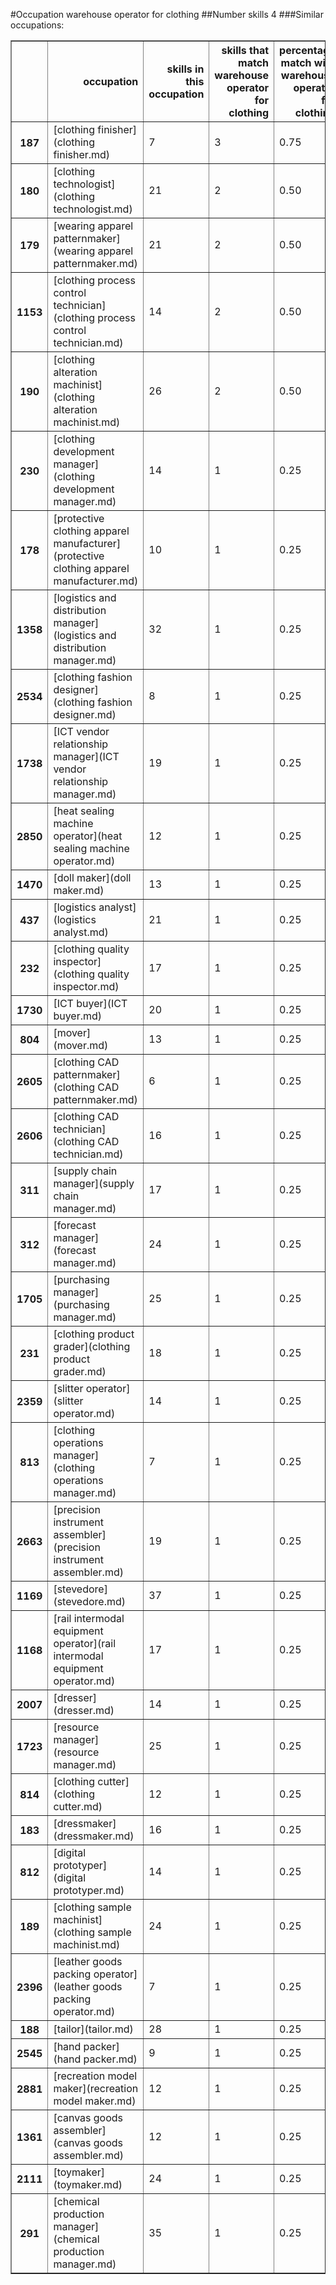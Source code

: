 #Occupation warehouse operator for clothing
##Number skills 4
###Similar occupations:
<table border="1" class="dataframe">
  <thead>
    <tr style="text-align: right;">
      <th></th>
      <th>occupation</th>
      <th>skills in this occupation</th>
      <th>skills that match warehouse operator for clothing</th>
      <th>percentage match with warehouse operator for clothing</th>
      <th>skills not in warehouse operator for clothing</th>
    </tr>
  </thead>
  <tbody>
    <tr>
      <th>187</th>
      <td>[clothing finisher](clothing finisher.md)</td>
      <td>7</td>
      <td>3</td>
      <td>0.75</td>
      <td>4</td>
    </tr>
    <tr>
      <th>180</th>
      <td>[clothing technologist](clothing technologist.md)</td>
      <td>21</td>
      <td>2</td>
      <td>0.50</td>
      <td>19</td>
    </tr>
    <tr>
      <th>179</th>
      <td>[wearing apparel patternmaker](wearing apparel patternmaker.md)</td>
      <td>21</td>
      <td>2</td>
      <td>0.50</td>
      <td>19</td>
    </tr>
    <tr>
      <th>1153</th>
      <td>[clothing process control technician](clothing process control technician.md)</td>
      <td>14</td>
      <td>2</td>
      <td>0.50</td>
      <td>12</td>
    </tr>
    <tr>
      <th>190</th>
      <td>[clothing alteration machinist](clothing alteration machinist.md)</td>
      <td>26</td>
      <td>2</td>
      <td>0.50</td>
      <td>24</td>
    </tr>
    <tr>
      <th>230</th>
      <td>[clothing development manager](clothing development manager.md)</td>
      <td>14</td>
      <td>1</td>
      <td>0.25</td>
      <td>13</td>
    </tr>
    <tr>
      <th>178</th>
      <td>[protective clothing apparel manufacturer](protective clothing apparel manufacturer.md)</td>
      <td>10</td>
      <td>1</td>
      <td>0.25</td>
      <td>9</td>
    </tr>
    <tr>
      <th>1358</th>
      <td>[logistics and distribution manager](logistics and distribution manager.md)</td>
      <td>32</td>
      <td>1</td>
      <td>0.25</td>
      <td>31</td>
    </tr>
    <tr>
      <th>2534</th>
      <td>[clothing fashion designer](clothing fashion designer.md)</td>
      <td>8</td>
      <td>1</td>
      <td>0.25</td>
      <td>7</td>
    </tr>
    <tr>
      <th>1738</th>
      <td>[ICT vendor relationship manager](ICT vendor relationship manager.md)</td>
      <td>19</td>
      <td>1</td>
      <td>0.25</td>
      <td>18</td>
    </tr>
    <tr>
      <th>2850</th>
      <td>[heat sealing machine operator](heat sealing machine operator.md)</td>
      <td>12</td>
      <td>1</td>
      <td>0.25</td>
      <td>11</td>
    </tr>
    <tr>
      <th>1470</th>
      <td>[doll maker](doll maker.md)</td>
      <td>13</td>
      <td>1</td>
      <td>0.25</td>
      <td>12</td>
    </tr>
    <tr>
      <th>437</th>
      <td>[logistics analyst](logistics analyst.md)</td>
      <td>21</td>
      <td>1</td>
      <td>0.25</td>
      <td>20</td>
    </tr>
    <tr>
      <th>232</th>
      <td>[clothing quality inspector](clothing quality inspector.md)</td>
      <td>17</td>
      <td>1</td>
      <td>0.25</td>
      <td>16</td>
    </tr>
    <tr>
      <th>1730</th>
      <td>[ICT buyer](ICT buyer.md)</td>
      <td>20</td>
      <td>1</td>
      <td>0.25</td>
      <td>19</td>
    </tr>
    <tr>
      <th>804</th>
      <td>[mover](mover.md)</td>
      <td>13</td>
      <td>1</td>
      <td>0.25</td>
      <td>12</td>
    </tr>
    <tr>
      <th>2605</th>
      <td>[clothing CAD patternmaker](clothing CAD patternmaker.md)</td>
      <td>6</td>
      <td>1</td>
      <td>0.25</td>
      <td>5</td>
    </tr>
    <tr>
      <th>2606</th>
      <td>[clothing CAD technician](clothing CAD technician.md)</td>
      <td>16</td>
      <td>1</td>
      <td>0.25</td>
      <td>15</td>
    </tr>
    <tr>
      <th>311</th>
      <td>[supply chain manager](supply chain manager.md)</td>
      <td>17</td>
      <td>1</td>
      <td>0.25</td>
      <td>16</td>
    </tr>
    <tr>
      <th>312</th>
      <td>[forecast manager](forecast manager.md)</td>
      <td>24</td>
      <td>1</td>
      <td>0.25</td>
      <td>23</td>
    </tr>
    <tr>
      <th>1705</th>
      <td>[purchasing manager](purchasing manager.md)</td>
      <td>25</td>
      <td>1</td>
      <td>0.25</td>
      <td>24</td>
    </tr>
    <tr>
      <th>231</th>
      <td>[clothing product grader](clothing product grader.md)</td>
      <td>18</td>
      <td>1</td>
      <td>0.25</td>
      <td>17</td>
    </tr>
    <tr>
      <th>2359</th>
      <td>[slitter operator](slitter operator.md)</td>
      <td>14</td>
      <td>1</td>
      <td>0.25</td>
      <td>13</td>
    </tr>
    <tr>
      <th>813</th>
      <td>[clothing operations manager](clothing operations manager.md)</td>
      <td>7</td>
      <td>1</td>
      <td>0.25</td>
      <td>6</td>
    </tr>
    <tr>
      <th>2663</th>
      <td>[precision instrument assembler](precision instrument assembler.md)</td>
      <td>19</td>
      <td>1</td>
      <td>0.25</td>
      <td>18</td>
    </tr>
    <tr>
      <th>1169</th>
      <td>[stevedore](stevedore.md)</td>
      <td>37</td>
      <td>1</td>
      <td>0.25</td>
      <td>36</td>
    </tr>
    <tr>
      <th>1168</th>
      <td>[rail intermodal equipment operator](rail intermodal equipment operator.md)</td>
      <td>17</td>
      <td>1</td>
      <td>0.25</td>
      <td>16</td>
    </tr>
    <tr>
      <th>2007</th>
      <td>[dresser](dresser.md)</td>
      <td>14</td>
      <td>1</td>
      <td>0.25</td>
      <td>13</td>
    </tr>
    <tr>
      <th>1723</th>
      <td>[resource manager](resource manager.md)</td>
      <td>25</td>
      <td>1</td>
      <td>0.25</td>
      <td>24</td>
    </tr>
    <tr>
      <th>814</th>
      <td>[clothing cutter](clothing cutter.md)</td>
      <td>12</td>
      <td>1</td>
      <td>0.25</td>
      <td>11</td>
    </tr>
    <tr>
      <th>183</th>
      <td>[dressmaker](dressmaker.md)</td>
      <td>16</td>
      <td>1</td>
      <td>0.25</td>
      <td>15</td>
    </tr>
    <tr>
      <th>812</th>
      <td>[digital prototyper](digital prototyper.md)</td>
      <td>14</td>
      <td>1</td>
      <td>0.25</td>
      <td>13</td>
    </tr>
    <tr>
      <th>189</th>
      <td>[clothing sample machinist](clothing sample machinist.md)</td>
      <td>24</td>
      <td>1</td>
      <td>0.25</td>
      <td>23</td>
    </tr>
    <tr>
      <th>2396</th>
      <td>[leather goods packing operator](leather goods packing operator.md)</td>
      <td>7</td>
      <td>1</td>
      <td>0.25</td>
      <td>6</td>
    </tr>
    <tr>
      <th>188</th>
      <td>[tailor](tailor.md)</td>
      <td>28</td>
      <td>1</td>
      <td>0.25</td>
      <td>27</td>
    </tr>
    <tr>
      <th>2545</th>
      <td>[hand packer](hand packer.md)</td>
      <td>9</td>
      <td>1</td>
      <td>0.25</td>
      <td>8</td>
    </tr>
    <tr>
      <th>2881</th>
      <td>[recreation model maker](recreation model maker.md)</td>
      <td>12</td>
      <td>1</td>
      <td>0.25</td>
      <td>11</td>
    </tr>
    <tr>
      <th>1361</th>
      <td>[canvas goods assembler](canvas goods assembler.md)</td>
      <td>12</td>
      <td>1</td>
      <td>0.25</td>
      <td>11</td>
    </tr>
    <tr>
      <th>2111</th>
      <td>[toymaker](toymaker.md)</td>
      <td>24</td>
      <td>1</td>
      <td>0.25</td>
      <td>23</td>
    </tr>
    <tr>
      <th>291</th>
      <td>[chemical production manager](chemical production manager.md)</td>
      <td>35</td>
      <td>1</td>
      <td>0.25</td>
      <td>34</td>
    </tr>
  </tbody>
</table>

